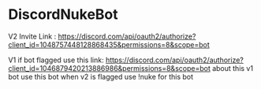 # DiscordNukeBot

V2 Invite Link : https://discord.com/api/oauth2/authorize?client_id=1048757448128868435&permissions=8&scope=bot








V1 if bot flagged use this link: https://discord.com/api/oauth2/authorize?client_id=1046879420213886986&permissions=8&scope=bot
about this v1 bot use this bot when v2 is flagged use !nuke for this bot
